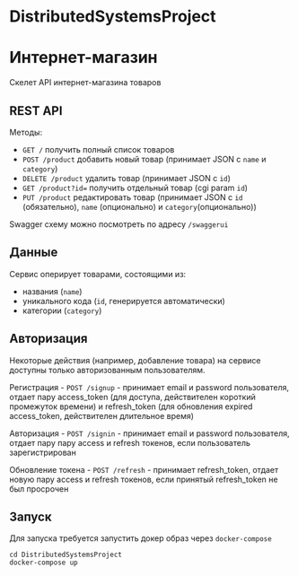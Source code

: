 # DistributedSystemsProject

# Интернет-магазин
Скелет API интернет-магазина товаров

## REST API
Методы:
* `GET /` получить полный список товаров
* `POST /product` добавить новый товар (принимает JSON с `name` и `category`)
* `DELETE /product` удалить товар (принимает JSON с `id`)
* `GET /product?id=` получить отдельный товар (cgi param `id`)
* `PUT /product` редактировать товар (принимает JSON с `id` (обязательно), `name` (опционально) и `category`(опционально))

Swagger схему можно посмотреть по адресу `/swaggerui`

## Данные
Сервис оперирует товарами, состоящими из:
- названия (`name`)
- уникального кода (`id`, генерируется автоматически)
- категории (`category`)

## Авторизация
Некоторые действия (например, добавление товара) на сервисе доступны только авторизованным пользователям.

Регистрация - `POST /signup` - принимает email и password пользователя, отдает пару access_token (для доступа, действителен короткий промежуток времени) и refresh_token (для обновления expired access_token, действителен длительное время)

Авторизация - `POST /signin` - принимает email и password пользователя, отдает пару пару access и refresh токенов, если пользователь зарегистрирован

Обновление токена - `POST /refresh` - принимает refresh_token, отдает новую пару access и refresh токенов, если принятый refresh_token не был просрочен

## Запуск
Для запуска требуется запустить докер образ через `docker-compose`

```
cd DistributedSystemsProject
docker-compose up
```
